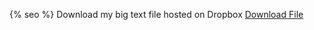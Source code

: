 {% seo %}
Download my big text file hosted on Dropbox
<a href="https://www.dropbox.com/s/icn2fcpuae3au35/MyBigTextFile.txt?dl=1">Download File</a>
